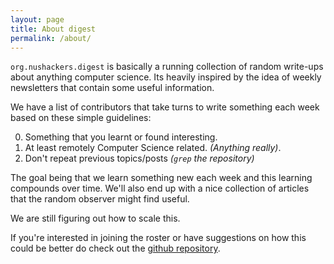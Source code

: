 ```yaml
---
layout: page
title: About digest
permalink: /about/
---
```


`org.nushackers.digest` is basically a running collection of random write-ups about anything computer science. Its heavily inspired by the idea of weekly newsletters that contain some useful information.

We have a list of contributors that take turns to write something each week based on these simple guidelines:

0. Something that you learnt or found interesting.
0. At least remotely Computer Science related. _(Anything really)_.
0. Don't repeat previous topics/posts _(`grep` the repository)_

The goal being that we learn something new each week and this learning compounds over time. We'll also end up with a nice collection of articles that the random observer might find useful.

We are still figuring out how to scale this.

If you're interested in joining the roster or have  suggestions on how this could be better do check out the [github repository](https://github.com/nushackers/digest).
